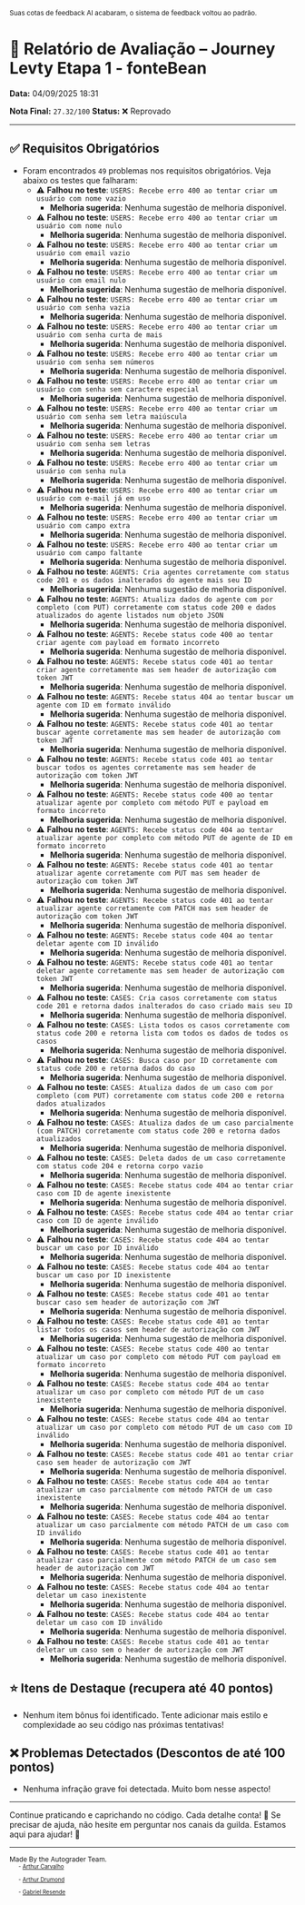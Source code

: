 <sup>Suas cotas de feedback AI acabaram, o sistema de feedback voltou ao padrão.</sup>

# 🧪 Relatório de Avaliação – Journey Levty Etapa 1 - fonteBean

**Data:** 04/09/2025 18:31

**Nota Final:** `27.32/100`
**Status:** ❌ Reprovado

---
## ✅ Requisitos Obrigatórios
- Foram encontrados `49` problemas nos requisitos obrigatórios. Veja abaixo os testes que falharam:
  - ⚠️ **Falhou no teste**: `USERS: Recebe erro 400 ao tentar criar um usuário com nome vazio`
    - **Melhoria sugerida**: Nenhuma sugestão de melhoria disponível.
  - ⚠️ **Falhou no teste**: `USERS: Recebe erro 400 ao tentar criar um usuário com nome nulo`
    - **Melhoria sugerida**: Nenhuma sugestão de melhoria disponível.
  - ⚠️ **Falhou no teste**: `USERS: Recebe erro 400 ao tentar criar um usuário com email vazio`
    - **Melhoria sugerida**: Nenhuma sugestão de melhoria disponível.
  - ⚠️ **Falhou no teste**: `USERS: Recebe erro 400 ao tentar criar um usuário com email nulo`
    - **Melhoria sugerida**: Nenhuma sugestão de melhoria disponível.
  - ⚠️ **Falhou no teste**: `USERS: Recebe erro 400 ao tentar criar um usuário com senha vazia`
    - **Melhoria sugerida**: Nenhuma sugestão de melhoria disponível.
  - ⚠️ **Falhou no teste**: `USERS: Recebe erro 400 ao tentar criar um usuário com senha curta de mais`
    - **Melhoria sugerida**: Nenhuma sugestão de melhoria disponível.
  - ⚠️ **Falhou no teste**: `USERS: Recebe erro 400 ao tentar criar um usuário com senha sem números`
    - **Melhoria sugerida**: Nenhuma sugestão de melhoria disponível.
  - ⚠️ **Falhou no teste**: `USERS: Recebe erro 400 ao tentar criar um usuário com senha sem caractere especial`
    - **Melhoria sugerida**: Nenhuma sugestão de melhoria disponível.
  - ⚠️ **Falhou no teste**: `USERS: Recebe erro 400 ao tentar criar um usuário com senha sem letra maiúscula`
    - **Melhoria sugerida**: Nenhuma sugestão de melhoria disponível.
  - ⚠️ **Falhou no teste**: `USERS: Recebe erro 400 ao tentar criar um usuário com senha sem letras`
    - **Melhoria sugerida**: Nenhuma sugestão de melhoria disponível.
  - ⚠️ **Falhou no teste**: `USERS: Recebe erro 400 ao tentar criar um usuário com senha nula`
    - **Melhoria sugerida**: Nenhuma sugestão de melhoria disponível.
  - ⚠️ **Falhou no teste**: `USERS: Recebe erro 400 ao tentar criar um usuário com e-mail já em uso`
    - **Melhoria sugerida**: Nenhuma sugestão de melhoria disponível.
  - ⚠️ **Falhou no teste**: `USERS: Recebe erro 400 ao tentar criar um usuário com campo extra`
    - **Melhoria sugerida**: Nenhuma sugestão de melhoria disponível.
  - ⚠️ **Falhou no teste**: `USERS: Recebe erro 400 ao tentar criar um usuário com campo faltante`
    - **Melhoria sugerida**: Nenhuma sugestão de melhoria disponível.
  - ⚠️ **Falhou no teste**: `AGENTS: Cria agentes corretamente com status code 201 e os dados inalterados do agente mais seu ID`
    - **Melhoria sugerida**: Nenhuma sugestão de melhoria disponível.
  - ⚠️ **Falhou no teste**: `AGENTS: Atualiza dados do agente com por completo (com PUT) corretamente com status code 200 e dados atualizados do agente listados num objeto JSON`
    - **Melhoria sugerida**: Nenhuma sugestão de melhoria disponível.
  - ⚠️ **Falhou no teste**: `AGENTS: Recebe status code 400 ao tentar criar agente com payload em formato incorreto`
    - **Melhoria sugerida**: Nenhuma sugestão de melhoria disponível.
  - ⚠️ **Falhou no teste**: `AGENTS: Recebe status code 401 ao tentar criar agente corretamente mas sem header de autorização com token JWT`
    - **Melhoria sugerida**: Nenhuma sugestão de melhoria disponível.
  - ⚠️ **Falhou no teste**: `AGENTS: Recebe status 404 ao tentar buscar um agente com ID em formato inválido`
    - **Melhoria sugerida**: Nenhuma sugestão de melhoria disponível.
  - ⚠️ **Falhou no teste**: `AGENTS: Recebe status code 401 ao tentar buscar agente corretamente mas sem header de autorização com token JWT`
    - **Melhoria sugerida**: Nenhuma sugestão de melhoria disponível.
  - ⚠️ **Falhou no teste**: `AGENTS: Recebe status code 401 ao tentar buscar todos os agentes corretamente mas sem header de autorização com token JWT`
    - **Melhoria sugerida**: Nenhuma sugestão de melhoria disponível.
  - ⚠️ **Falhou no teste**: `AGENTS: Recebe status code 400 ao tentar atualizar agente por completo com método PUT e payload em formato incorreto`
    - **Melhoria sugerida**: Nenhuma sugestão de melhoria disponível.
  - ⚠️ **Falhou no teste**: `AGENTS: Recebe status code 404 ao tentar atualizar agente por completo com método PUT de agente de ID em formato incorreto`
    - **Melhoria sugerida**: Nenhuma sugestão de melhoria disponível.
  - ⚠️ **Falhou no teste**: `AGENTS: Recebe status code 401 ao tentar atualizar agente corretamente com PUT mas sem header de autorização com token JWT`
    - **Melhoria sugerida**: Nenhuma sugestão de melhoria disponível.
  - ⚠️ **Falhou no teste**: `AGENTS: Recebe status code 401 ao tentar atualizar agente corretamente com PATCH mas sem header de autorização com token JWT`
    - **Melhoria sugerida**: Nenhuma sugestão de melhoria disponível.
  - ⚠️ **Falhou no teste**: `AGENTS: Recebe status code 404 ao tentar deletar agente com ID inválido`
    - **Melhoria sugerida**: Nenhuma sugestão de melhoria disponível.
  - ⚠️ **Falhou no teste**: `AGENTS: Recebe status code 401 ao tentar deletar agente corretamente mas sem header de autorização com token JWT`
    - **Melhoria sugerida**: Nenhuma sugestão de melhoria disponível.
  - ⚠️ **Falhou no teste**: `CASES: Cria casos corretamente com status code 201 e retorna dados inalterados do caso criado mais seu ID`
    - **Melhoria sugerida**: Nenhuma sugestão de melhoria disponível.
  - ⚠️ **Falhou no teste**: `CASES: Lista todos os casos corretamente com status code 200 e retorna lista com todos os dados de todos os casos`
    - **Melhoria sugerida**: Nenhuma sugestão de melhoria disponível.
  - ⚠️ **Falhou no teste**: `CASES: Busca caso por ID corretamente com status code 200 e retorna dados do caso`
    - **Melhoria sugerida**: Nenhuma sugestão de melhoria disponível.
  - ⚠️ **Falhou no teste**: `CASES: Atualiza dados de um caso com por completo (com PUT) corretamente com status code 200 e retorna dados atualizados`
    - **Melhoria sugerida**: Nenhuma sugestão de melhoria disponível.
  - ⚠️ **Falhou no teste**: `CASES: Atualiza dados de um caso parcialmente (com PATCH) corretamente com status code 200 e retorna dados atualizados`
    - **Melhoria sugerida**: Nenhuma sugestão de melhoria disponível.
  - ⚠️ **Falhou no teste**: `CASES: Deleta dados de um caso corretamente com status code 204 e retorna corpo vazio`
    - **Melhoria sugerida**: Nenhuma sugestão de melhoria disponível.
  - ⚠️ **Falhou no teste**: `CASES: Recebe status code 404 ao tentar criar caso com ID de agente inexistente`
    - **Melhoria sugerida**: Nenhuma sugestão de melhoria disponível.
  - ⚠️ **Falhou no teste**: `CASES: Recebe status code 404 ao tentar criar caso com ID de agente inválido`
    - **Melhoria sugerida**: Nenhuma sugestão de melhoria disponível.
  - ⚠️ **Falhou no teste**: `CASES: Recebe status code 404 ao tentar buscar um caso por ID inválido`
    - **Melhoria sugerida**: Nenhuma sugestão de melhoria disponível.
  - ⚠️ **Falhou no teste**: `CASES: Recebe status code 404 ao tentar buscar um caso por ID inexistente`
    - **Melhoria sugerida**: Nenhuma sugestão de melhoria disponível.
  - ⚠️ **Falhou no teste**: `CASES: Recebe status code 401 ao tentar buscar caso sem header de autorização com JWT`
    - **Melhoria sugerida**: Nenhuma sugestão de melhoria disponível.
  - ⚠️ **Falhou no teste**: `CASES: Recebe status code 401 ao tentar listar todos os casos sem header de autorização com JWT`
    - **Melhoria sugerida**: Nenhuma sugestão de melhoria disponível.
  - ⚠️ **Falhou no teste**: `CASES: Recebe status code 400 ao tentar atualizar um caso por completo com método PUT com payload em formato incorreto`
    - **Melhoria sugerida**: Nenhuma sugestão de melhoria disponível.
  - ⚠️ **Falhou no teste**: `CASES: Recebe status code 404 ao tentar atualizar um caso por completo com método PUT de um caso inexistente`
    - **Melhoria sugerida**: Nenhuma sugestão de melhoria disponível.
  - ⚠️ **Falhou no teste**: `CASES: Recebe status code 404 ao tentar atualizar um caso por completo com método PUT de um caso com ID inválido`
    - **Melhoria sugerida**: Nenhuma sugestão de melhoria disponível.
  - ⚠️ **Falhou no teste**: `CASES: Recebe status code 401 ao tentar criar caso sem header de autorização com JWT`
    - **Melhoria sugerida**: Nenhuma sugestão de melhoria disponível.
  - ⚠️ **Falhou no teste**: `CASES: Recebe status code 404 ao tentar atualizar um caso parcialmente com método PATCH de um caso inexistente`
    - **Melhoria sugerida**: Nenhuma sugestão de melhoria disponível.
  - ⚠️ **Falhou no teste**: `CASES: Recebe status code 404 ao tentar atualizar um caso parcialmente com método PATCH de um caso com ID inválido`
    - **Melhoria sugerida**: Nenhuma sugestão de melhoria disponível.
  - ⚠️ **Falhou no teste**: `CASES: Recebe status code 401 ao tentar atualizar caso parcialmente com método PATCH de um caso sem header de autorização com JWT`
    - **Melhoria sugerida**: Nenhuma sugestão de melhoria disponível.
  - ⚠️ **Falhou no teste**: `CASES: Recebe status code 404 ao tentar deletar um caso inexistente`
    - **Melhoria sugerida**: Nenhuma sugestão de melhoria disponível.
  - ⚠️ **Falhou no teste**: `CASES: Recebe status code 404 ao tentar deletar um caso com ID inválido`
    - **Melhoria sugerida**: Nenhuma sugestão de melhoria disponível.
  - ⚠️ **Falhou no teste**: `CASES: Recebe status code 401 ao tentar deletar um caso sem o header de autorização com JWT`
    - **Melhoria sugerida**: Nenhuma sugestão de melhoria disponível.

## ⭐ Itens de Destaque (recupera até 40 pontos)
- Nenhum item bônus foi identificado. Tente adicionar mais estilo e complexidade ao seu código nas próximas tentativas!

## ❌ Problemas Detectados (Descontos de até 100 pontos)
- Nenhuma infração grave foi detectada. Muito bom nesse aspecto!

---
Continue praticando e caprichando no código. Cada detalhe conta! 💪
Se precisar de ajuda, não hesite em perguntar nos canais da guilda. Estamos aqui para ajudar! 🤝

---
<sup>Made By the Autograder Team.</sup><br>&nbsp;&nbsp;&nbsp;&nbsp;<sup><sup>- [Arthur Carvalho](https://github.com/ArthurCRodrigues)</sup></sup><br>&nbsp;&nbsp;&nbsp;&nbsp;<sup><sup>- [Arthur Drumond](https://github.com/drumondpucminas)</sup></sup><br>&nbsp;&nbsp;&nbsp;&nbsp;<sup><sup>- [Gabriel Resende](https://github.com/gnvr29)</sup></sup>